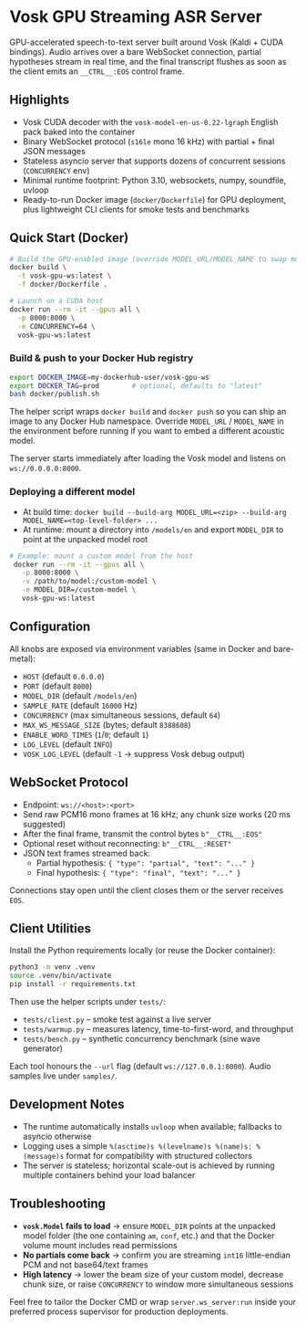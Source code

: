 # Vosk GPU Streaming ASR Server

GPU-accelerated speech-to-text server built around Vosk (Kaldi + CUDA bindings). Audio arrives over a bare WebSocket connection, partial hypotheses stream in real time, and the final transcript flushes as soon as the client emits an `__CTRL__:EOS` control frame.

## Highlights
- Vosk CUDA decoder with the `vosk-model-en-us-0.22-lgraph` English pack baked into the container
- Binary WebSocket protocol (`s16le` mono 16 kHz) with partial + final JSON messages
- Stateless asyncio server that supports dozens of concurrent sessions (`CONCURRENCY` env)
- Minimal runtime footprint: Python 3.10, websockets, numpy, soundfile, uvloop
- Ready-to-run Docker image (`docker/Dockerfile`) for GPU deployment, plus lightweight CLI clients for smoke tests and benchmarks

## Quick Start (Docker)

```bash
# Build the GPU-enabled image (override MODEL_URL/MODEL_NAME to swap models)
docker build \
  -t vosk-gpu-ws:latest \
  -f docker/Dockerfile .

# Launch on a CUDA host
docker run --rm -it --gpus all \
  -p 8000:8000 \
  -e CONCURRENCY=64 \
  vosk-gpu-ws:latest
```

### Build & push to your Docker Hub registry

```bash
export DOCKER_IMAGE=my-dockerhub-user/vosk-gpu-ws
export DOCKER_TAG=prod        # optional, defaults to "latest"
bash docker/publish.sh
```

The helper script wraps `docker build` and `docker push` so you can ship an image to any Docker Hub namespace. Override `MODEL_URL` / `MODEL_NAME` in the environment before running if you want to embed a different acoustic model.

The server starts immediately after loading the Vosk model and listens on `ws://0.0.0.0:8000`.

### Deploying a different model
- At build time: `docker build --build-arg MODEL_URL=<zip> --build-arg MODEL_NAME=<top-level-folder> ...`
- At runtime: mount a directory into `/models/en` and export `MODEL_DIR` to point at the unpacked model root

```bash
# Example: mount a custom model from the host
 docker run --rm -it --gpus all \
   -p 8000:8000 \
   -v /path/to/model:/custom-model \
   -e MODEL_DIR=/custom-model \
   vosk-gpu-ws:latest
```

## Configuration
All knobs are exposed via environment variables (same in Docker and bare-metal):
- `HOST` (default `0.0.0.0`)
- `PORT` (default `8000`)
- `MODEL_DIR` (default `/models/en`)
- `SAMPLE_RATE` (default `16000` Hz)
- `CONCURRENCY` (max simultaneous sessions, default `64`)
- `MAX_WS_MESSAGE_SIZE` (bytes; default `8388608`)
- `ENABLE_WORD_TIMES` (`1`/`0`; default `1`)
- `LOG_LEVEL` (default `INFO`)
- `VOSK_LOG_LEVEL` (default `-1` → suppress Vosk debug output)

## WebSocket Protocol
- Endpoint: `ws://<host>:<port>`
- Send raw PCM16 mono frames at 16 kHz; any chunk size works (20 ms suggested)
- After the final frame, transmit the control bytes `b"__CTRL__:EOS"`
- Optional reset without reconnecting: `b"__CTRL__:RESET"`
- JSON text frames streamed back:
  - Partial hypothesis: `{ "type": "partial", "text": "..." }`
  - Final hypothesis: `{ "type": "final", "text": "..." }`

Connections stay open until the client closes them or the server receives `EOS`.

## Client Utilities
Install the Python requirements locally (or reuse the Docker container):

```bash
python3 -m venv .venv
source .venv/bin/activate
pip install -r requirements.txt
```

Then use the helper scripts under `tests/`:
- `tests/client.py` – smoke test against a live server
- `tests/warmup.py` – measures latency, time-to-first-word, and throughput
- `tests/bench.py` – synthetic concurrency benchmark (sine wave generator)

Each tool honours the `--url` flag (default `ws://127.0.0.1:8000`). Audio samples live under `samples/`.

## Development Notes
- The runtime automatically installs `uvloop` when available; fallbacks to asyncio otherwise
- Logging uses a simple `%(asctime)s %(levelname)s %(name)s: %(message)s` format for compatibility with structured collectors
- The server is stateless; horizontal scale-out is achieved by running multiple containers behind your load balancer

## Troubleshooting
- **`vosk.Model` fails to load** → ensure `MODEL_DIR` points at the unpacked model folder (the one containing `am`, `conf`, etc.) and that the Docker volume mount includes read permissions
- **No partials come back** → confirm you are streaming `int16` little-endian PCM and not base64/text frames
- **High latency** → lower the beam size of your custom model, decrease chunk size, or raise `CONCURRENCY` to window more simultaneous sessions

Feel free to tailor the Docker CMD or wrap `server.ws_server:run` inside your preferred process supervisor for production deployments.

